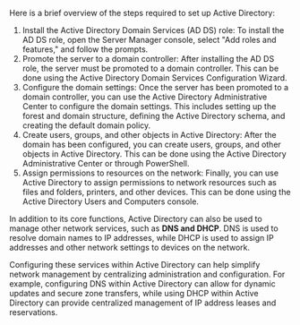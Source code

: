 Here is a brief overview of the steps required to set up Active Directory:

1. Install the Active Directory Domain Services (AD DS) role: To install the AD DS role, open the Server Manager console, select "Add roles and features," and follow the prompts.
2. Promote the server to a domain controller: After installing the AD DS role, the server must be promoted to a domain controller. This can be done using the Active Directory Domain Services Configuration Wizard.
3. Configure the domain settings: Once the server has been promoted to a domain controller, you can use the Active Directory Administrative Center to configure the domain settings. This includes setting up the forest and domain structure, defining the Active Directory schema, and creating the default domain policy.
4. Create users, groups, and other objects in Active Directory: After the domain has been configured, you can create users, groups, and other objects in Active Directory. This can be done using the Active Directory Administrative Center or through PowerShell.
5. Assign permissions to resources on the network: Finally, you can use Active Directory to assign permissions to network resources such as files and folders, printers, and other devices. This can be done using the Active Directory Users and Computers console.

In addition to its core functions, Active Directory can also be used to manage other network services, such as **DNS and DHCP**. DNS is used to resolve domain names to IP addresses, while DHCP is used to assign IP addresses and other network settings to devices on the network.

Configuring these services within Active Directory can help simplify network management by centralizing administration and configuration. For example, configuring DNS within Active Directory can allow for dynamic updates and secure zone transfers, while using DHCP within Active Directory can provide centralized management of IP address leases and reservations.